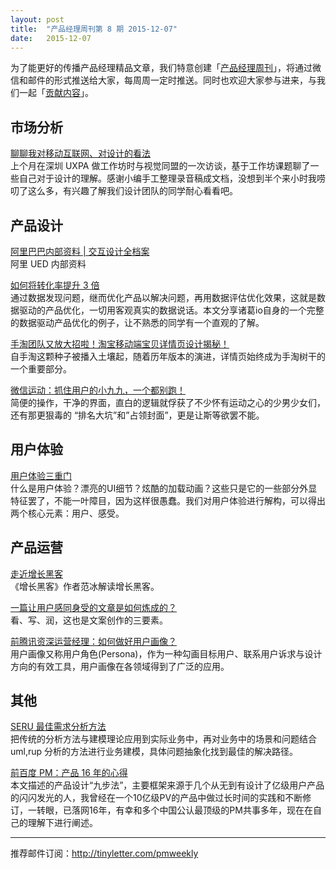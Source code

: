 ```yaml
---
layout: post
title:  "产品经理周刊第 8 期 2015-12-07"
date:   2015-12-07
---
```


为了能更好的传播产品经理精品文章，我们特意创建「[产品经理周刊](http://pmweekly.com/)」，将通过微信和邮件的形式推送给大家，每周周一定时推送。同时也欢迎大家参与进来，与我们一起「[贡献内容](https://github.com/vincent4j/pmweekly.com/issues/new)」。    

## 市场分析 

[聊聊我对移动互联网、对设计的看法](http://mp.weixin.qq.com/s?__biz=MzA4NTMxOTgxNg==&mid=400805751&idx=1&sn=1f563fe6ab727b0813cc21f2dcf51de2&scene=23&srcid=1201e9g4wA0KZwDHJnGlnJCP#rd)   
上个月在深圳 UXPA 做工作坊时与视觉同盟的一次访谈，基于工作坊课题聊了一些自己对于设计的理解。感谢小编手工整理录音稿成文档，没想到半个来小时我唠叨了这么多，有兴趣了解我们设计团队的同学耐心看看吧。        
            
  
## 产品设计 

[阿里巴巴内部资料 | 交互设计全档案](http://mp.weixin.qq.com/s?__biz=MzA5MjQwNzE2Mw==&mid=400788714&idx=1&sn=002513eafbaf04eadb13f101967ad03c&scene=1&srcid=1207RDWerO8np0UYD2oQ6Sbu&key=ac89cba618d2d976d1905ba8dd4d4827ed58860dbb6285c07526b3785db83f6c8b6e3488132cb33390648e0ecd2a37f6&ascene=0&uin=NDgwNzA1&devicetype=iMac+MacBookPro11%2C1+OSX+OSX+10.11.1+build(15B42)&version=11020201&pass_ticket=HobfogfdKabDVFBurQGIDb9UHFu%2FoBFKStwKmegK0u4%3D)  
阿里 UED 内部资料   

[如何将转化率提升 3 倍](http://mp.weixin.qq.com/s?__biz=MjM5NTk0MzM1Ng==&mid=401161895&idx=1&sn=113b95d6560fcd607fbdad356c7efff5&scene=1&srcid=1207g3nIamiSdrh1EG6SJA6e&key=ac89cba618d2d97613a971b383a90afc246cd6b51c80df81e8388ca5dbbcc3c941c4a37c2d287874e93148744fdd44cc&ascene=0&uin=NDgwNzA1&devicetype=iMac+MacBookPro11%2C1+OSX+OSX+10.11.1+build(15B42)&version=11020201&pass_ticket=HobfogfdKabDVFBurQGIDb9UHFu%2FoBFKStwKmegK0u4%3D)   
通过数据发现问题，继而优化产品以解决问题，再用数据评估优化效果，这就是数据驱动的产品优化，一切用客观真实的数据说话。本文分享诸葛io自身的一个完整的数据驱动产品优化的例子，让不熟悉的同学有一个直观的了解。        

[手淘团队又放大招啦！淘宝移动端宝贝详情页设计揭秘！](http://mp.weixin.qq.com/s?__biz=MjM5NTA0NjY4MA==&mid=402923069&idx=4&sn=81bb959c80957f6ea72f80eee381f799&scene=1&srcid=12073h5Q0oISWMeealUHQ22O&key=ac89cba618d2d976c7e22287061b8aaeb0bd1bbf4b1d618bf03e1394d964215a598594fb836b79886b0f42ebc9e83663&ascene=0&uin=NDgwNzA1&devicetype=iMac+MacBookPro11%2C1+OSX+OSX+10.11.1+build(15B42)&version=11020201&pass_ticket=HobfogfdKabDVFBurQGIDb9UHFu%2FoBFKStwKmegK0u4%3D)   
自手淘这颗种子被播入土壤起，随着历年版本的演进，详情页始终成为手淘树干的一个重要部分。   

[微信运动：抓住用户的小九九，一个都别跑！](http://mp.weixin.qq.com/s?__biz=MjM5NDEwMjg2MA==&mid=401089002&idx=1&sn=f2347c0dc375fdc00652f54552704695&scene=1&srcid=1207knt6bO6RdPj2M8X3ViVA&key=ac89cba618d2d97632c56db33d52c3c010fc524265fc8d06da3fd1001034c2d153e1e6040c075466c6a2652ff6def12a&ascene=0&uin=NDgwNzA1&devicetype=iMac+MacBookPro11%2C1+OSX+OSX+10.11.1+build(15B42)&version=11020201&pass_ticket=HobfogfdKabDVFBurQGIDb9UHFu%2FoBFKStwKmegK0u4%3D)   
简便的操作，干净的界面，直白的逻辑就俘获了不少怀有运动之心的少男少女们，还有那更狠毒的 “排名大坑”和”占领封面”，更是让斯等欲罢不能。      


## 用户体验

[用户体验三重门](http://mp.weixin.qq.com/s?__biz=MzIxMzA5MDY4Mw==&mid=400847942&idx=1&sn=c8d94a78476d1fd9b8bc51ca80676782&scene=23&srcid=1207lYq5q0WciYXD1POhESfL#rd)   
什么是用户体验？漂亮的UI细节？炫酷的加载动画？这些只是它的一些部分外显特征罢了，不能一叶障目，因为这样很愚蠢。我们对用户体验进行解构，可以得出两个核心元素：用户、感受。   

## 产品运营   

[走近增长黑客](http://mp.weixin.qq.com/s?__biz=MjM5MjAwODM4MA==&mid=401242998&idx=1&sn=0c2e51d829b6ccff4c264474eda64af7&scene=1&srcid=1207SQUxFJpKuXkcKNHxwLjk&key=ac89cba618d2d976cc24e633f1c1397aca6b8f8f1fe81f1ff167d553e9c2cd6b7114d3392a7a1160c7aebff43937709b&ascene=0&uin=NDgwNzA1&devicetype=iMac+MacBookPro11%2C1+OSX+OSX+10.11.1+build(15B42)&version=11020201&pass_ticket=HobfogfdKabDVFBurQGIDb9UHFu%2FoBFKStwKmegK0u4%3D)   
《增长黑客》作者范冰解读增长黑客。     

[一篇让用户感同身受的文章是如何炼成的？](http://mp.weixin.qq.com/s?__biz=MzA3MDk4NzMzNg==&mid=401408185&idx=3&sn=fe41d3f2db91e96d2a13e3ae3a77da8a&scene=1&srcid=1207S95lS6uSmgdv9yNnXFGf&key=ac89cba618d2d976ff7bbb2d04115ffb127b721a80cb4e382bb3e9c02813bc37a389c38d15437c6a95bf912c34bd38df&ascene=0&uin=NDgwNzA1&devicetype=iMac+MacBookPro11%2C1+OSX+OSX+10.11.1+build(15B42)&version=11020201&pass_ticket=HobfogfdKabDVFBurQGIDb9UHFu%2FoBFKStwKmegK0u4%3D)   
看、写、润，这也是文案创作的三要素。   

[前腾讯资深运营经理：如何做好用户画像？](http://mp.weixin.qq.com/s?__biz=MzA4MzQ1ODIzMQ==&mid=400932850&idx=1&sn=41c9a5915f8e515c053359f4acff5802&scene=23&srcid=1201NHL8SA1B4Jh8092jJgqZ#rd)   
用户画像又称用户角色(Persona)，作为一种勾画目标用户、联系用户诉求与设计方向的有效工具，用户画像在各领域得到了广泛的应用。      

## 其他

[SERU 最佳需求分析方法](http://zhuanlan.zhihu.com/justinlam/20383851)   
把传统的分析方法与建模理论应用到实际业务中，再对业务中的场景和问题结合 uml,rup 分析的方法进行业务建模，具体问题抽象化找到最佳的解决路径。   

[前百度 PM：产品 16 年的心得](http://mp.weixin.qq.com/s?__biz=MjM5ODUzMDkyMA==&mid=401374553&idx=5&sn=4a615f544bca5aab29c6a6e49621ae0c&scene=1&srcid=1207N2Y5lUBTNVOd37cqLZpo&key=ac89cba618d2d976caefddb30050c3b20b2c7a35450650465abf9230baeabbae6d1f5d4d7122d504f2c768c823a0c54d&ascene=0&uin=NDgwNzA1&devicetype=iMac+MacBookPro11%2C1+OSX+OSX+10.11.1+build(15B42)&version=11020201&pass_ticket=HobfogfdKabDVFBurQGIDb9UHFu%2FoBFKStwKmegK0u4%3D)   
本文描述的产品设计“九步法”，主要框架来源于几个从无到有设计了亿级用户产品的闪闪发光的人，我曾经在一个10亿级PV的产品中做过长时间的实践和不断修订，一转眼，已落网16年，有幸和多个中国公认最顶级的PM共事多年，现在在自己的理解下进行阐述。     
      

---
推荐邮件订阅：<http://tinyletter.com/pmweekly>  
      
  
 
